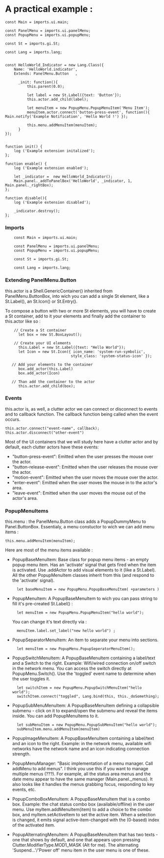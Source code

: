 # A practical example :

    const Main = imports.ui.main; 

    const PanelMenu = imports.ui.panelMenu; 
    const PopupMenu = imports.ui.popupMenu;

    const St = imports.gi.St;

    const Lang = imports.lang;


    const HelloWorld_Indicator = new Lang.Class({
        Name: 'HelloWorld.indicator',
        Extends: PanelMenu.Button   ,
 
          _init: function(){
              this.parent(0.0);

              let label = new St.Label({text: 'Button'});
              this.actor.add_child(label);

              let menuItem = new PopupMenu.PopupMenuItem('Menu Item');
              menuItem.actor.connect('button-press-event', function(){ Main.notify('Example Notification', 'Hello World !') });

              this.menu.addMenuItem(menuItem);
          }
    });


    function init() {
        log ('Example extension initalized');
    };  

    function enable() {
        log ('Example extension enabled');

        let _indicator =  new HelloWorld_Indicator(); 
        Main.panel._addToPanelBox('HelloWorld', _indicator, 1, Main.panel._rightBox);
    };

    function disable(){
        log ('Example extension disabled');

        _indicator.destroy();
    };
    
### Imports 
        const Main = imports.ui.main; 

        const PanelMenu = imports.ui.panelMenu; 
        const PopupMenu = imports.ui.popupMenu;

        const St = imports.gi.St;

        const Lang = imports.lang;
        
### Extending PanelMenu.Button
this.actor is a Shell.GenericContainer() inherited from PanelMenu.ButtonBox, into wich you can add a single St element, like a St.Label(), an St.Icon() or St.Entry(). 

To compose a button with two or more St elements, you will have to create a St container, add to it your elements and finally add the container to this.actor like so :

        // Create a St container
          let box = new St.BoxLayout();

        // Create your UI elements
          this.Label = new St.Label({text: "Hello World"});
          let Icon = new St.Icon({ icon_name: 'system-run-symbolic',
                                  style_class: 'system-status-icon' });

       // Add your elements to the container
          box.add_actor(this.Label)
          box.add_actor(Icon)

       // Than add the container to the actor
          this.actor.add_child(box);

### Events 
this.actor is, as well, a clutter actor we can connect or disconnect to events and to callback function. The callback function being called when the event occurs.

    this.actor.connect("event-name", callback);
    this.actor.disconnect("other-event")

Most of the UI containers that we will study here have a clutter actor and by default, each clutter actors have these events:
- "button-press-event": Emitted when the user presses the mouse over the actor.
- "button-release-event": Emitted when the user releases the mouse over the actor.
- "motion-event": Emitted when the user moves the mouse over the actor.
- "enter-event": Emitted when the user moves the mouse in to the actor's area.
- "leave-event": Emitted when the user moves the mouse out of the actor's area. 

### PopupMenuItems
this.menu : the PanelMenu.Button class adds a PopupDummyMenu to Panel.ButtonBox. Essentialy, a menu constuctor to wich we can add menu items :

    this.menu.addMenuItem(menuItem);

Here are most of the menu items available :
- PopupBaseMenuItem: Base class for popup menu items - an empty popup menu item. Has an 'activate' signal that gets fired when the item is activated. Use .addActor to add visual elements to it (like a St.Label). All the other PopupMenuItem classes inherit from this (and respond to the 'activate' signal).

        let baseMenuItem = new PopupMenu.PopupBaseMenuItem( +parameters )

- PopupMenuItem: A PopupBaseMenuItem to wich you can pass string to fill it's pre-created St.Label() :

        let menuItem = new PopupMenu.PopupMenuItem("hello world");
  You can change it's text directly via :
  
        menuItem.label.set_label("new hello world") ;
    
- PopupSeparatorMenuItem: An item to separate your menu into sections.

        let menuItem = new PopupMenu.PopupSeperatorMenuItem();

- PopupSwitchMenuItem: A PopupBaseMenuItem containing a label/text and a Switch to the right. Example: Wifi/wired connection on/off switch in the network menu. You can access the switch directly at PopupMenu.Switch(). Use the 'toggled' event name to determine when the user toggles it.

        let switchItem = new PopupMenu.PopupSwitchMenuItem("hello world");
        switchItem.connect("toggled", Lang.bind(this, this._doSomething);

- PopupSubMenuMenuItem: A PopupBaseMenuItem defining a collapsible submenu - click on it to expand/open the submenu and reveal the items inside. You can add PopupMenuItems to it.

        let subMenuItem = new PopupMenu.PopupSubMenuItem("hello world");
        subMenuItem.menu.addMenuItem(menuItem)

- PopupImageMenuItem: A PopupBaseMenuItem containing a label/text and an icon to the right. Example: in the network menu, available wifi networks have the network name and an icon indicating connection strength.

- PopupMenuManager: "Basic implementation of a menu manager. Call addMenu to add menus". I think you use this if you want to manage multiple menus (???). For example, all the status area menus and the date menu appear to have the same manager (Main.panel._menus). It also looks like it handles the menus grabbing focus, responding to key events, etc.

- PopupComboBoxMenuItem: A PopupBaseMenuItem that is a combo box. Example: the chat status combo box (available/offline) in the user menu. Use myItem.addMenuItem(item) to add a choice to the combo box, and myItem.setActiveItem to set the active item. When a selection is changed, it emits signal active-item-changed with the (0-based) index of the activated item.

- PopupAlternatingMenuItem: A PopupBaseMenuItem that has two texts - one that shows by default, and one that appears upon pressing Clutter.ModifierType.MOD1_MASK (Alt for me). The alternating 'Suspend...'/'Power off' menu item in the user menu is one of these.
